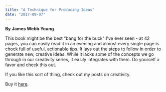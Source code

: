 ```yaml
---
title: "A Technique for Producing Ideas"
date: "2017-09-07"
---
```


**By James Webb Young**

This book might be the best "bang for the buck" I've ever seen - at 42 pages, you can easily read it in an evening and almost every single page is chock full of useful, actionable tips. It lays out the steps to follow in order to generate new, creative ideas. While it lacks some of the concepts we go through in our creativity series, it easily integrates with them. Do yourself a favor and check this out.

If you like this sort of thing, check out my posts on creativity.

Buy it [here](https://smile.amazon.com/Technique-Producing-Ideas-James-Young-ebook/dp/B00N33OYPI/ref=sr_1_1?s=digital-text&ie=UTF8&qid=1507241480&sr=1-1&keywords=a+technique+for+producing+ideas).
